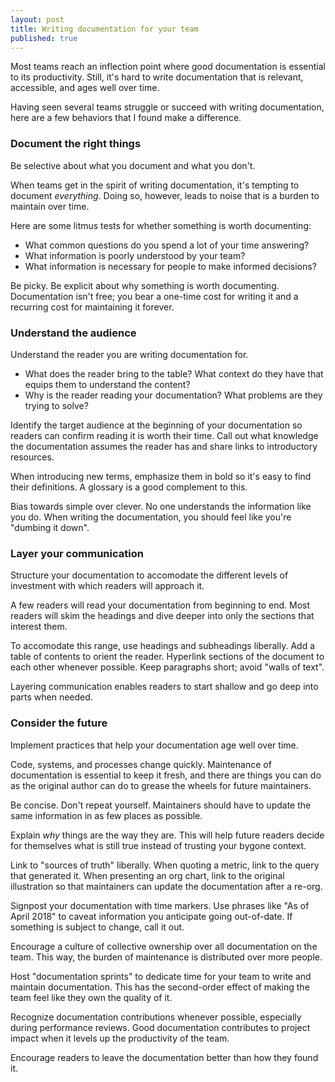 ```yaml
---
layout: post
title: Writing documentation for your team
published: true
---
```


Most teams reach an inflection point where good documentation is essential to its productivity. Still, it's hard to write documentation that is relevant, accessible, and ages well over time.

Having seen several teams struggle or succeed with writing documentation, here are a few behaviors that I found make a difference.

### Document the right things

Be selective about what you document and what you don't.

When teams get in the spirit of writing documentation, it's tempting to document *everything*. Doing so, however, leads to noise that is a burden to maintain over time.

Here are some litmus tests for whether something is worth documenting:

- What common questions do you spend a lot of your time answering?
- What information is poorly understood by your team?
- What information is necessary for people to make informed decisions?

Be picky. Be explicit about why something is worth documenting. Documentation isn't free; you bear a one-time cost for writing it and a recurring cost for maintaining it forever.

### Understand the audience

Understand the reader you are writing documentation for.

- What does the reader bring to the table? What context do they have that equips them to understand the content?
- Why is the reader reading your documentation? What problems are they trying to solve?

Identify the target audience at the beginning of your documentation so readers can confirm reading it is worth their time. Call out what knowledge the documentation assumes the reader has and share links to introductory resources.

When introducing new terms, emphasize them in bold so it's easy to find their definitions. A glossary is a good complement to this.

Bias towards simple over clever. No one understands the information like you do. When writing the documentation, you should feel like you're "dumbing it down".

### Layer your communication

Structure your documentation to accomodate the different levels of investment with which readers will approach it.

A few readers will read your documentation from beginning to end. Most readers will skim the headings and dive deeper into only the sections that interest them.

To accomodate this range, use headings and subheadings liberally. Add a table of contents to orient the reader. Hyperlink sections of the document to each other whenever possible. Keep paragraphs short; avoid "walls of text".

Layering communication enables readers to start shallow and go deep into parts when needed.

### Consider the future

Implement practices that help your documentation age well over time.

Code, systems, and processes change quickly. Maintenance of documentation is essential to keep it fresh, and there are things you can do as the original author can do to grease the wheels for future maintainers.

Be concise. Don't repeat yourself. Maintainers should have to update the same information in as few places as possible.

Explain *why* things are the way they are. This will help future readers decide for themselves what is still true instead of trusting your bygone context.

Link to "sources of truth" liberally. When quoting a metric, link to the query that generated it. When presenting an org chart, link to the original illustration so that maintainers can update the documentation after a re-org.

Signpost your documentation with time markers. Use phrases like "As of April 2018" to caveat information you anticipate going out-of-date. If something is subject to change, call it out.

Encourage a culture of collective ownership over all documentation on the team. This way, the burden of maintenance is distributed over more people.

Host "documentation sprints" to dedicate time for your team to write and maintain documentation. This has the second-order effect of making the team feel like they own the quality of it.


Recognize documentation contributions whenever possible, especially during performance reviews. Good documentation contributes to project impact when it levels up the productivity of the team.

Encourage readers to leave the documentation better than how they found it.

